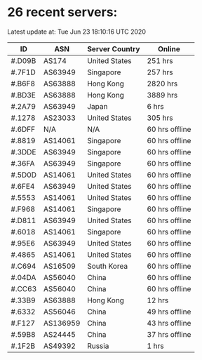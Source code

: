 # 26 recent servers:

Latest update at: Tue Jun 23 18:10:16 UTC 2020

| ID | ASN | Server Country | Online |
| -- | --- | -------------- | ------ |
| #.D09B | AS174 | United States | 251 hrs |
| #.7F1D | AS63949 | Singapore | 257 hrs |
| #.B6F8 | AS63888 | Hong Kong | 2820 hrs |
| #.BD3E | AS63888 | Hong Kong | 3889 hrs |
| #.2A79 | AS63949 | Japan | 6 hrs |
| #.1278 | AS23033 | United States | 305 hrs |
| #.6DFF | N/A | N/A | 60 hrs offline |
| #.8819 | AS14061 | Singapore | 60 hrs offline |
| #.3DDE | AS63949 | Singapore | 60 hrs offline |
| #.36FA | AS63949 | Singapore | 60 hrs offline |
| #.5D0D | AS14061 | United States | 60 hrs offline |
| #.6FE4 | AS63949 | United States | 60 hrs offline |
| #.5553 | AS14061 | United States | 60 hrs offline |
| #.F968 | AS14061 | Singapore | 60 hrs offline |
| #.D811 | AS63949 | United States | 60 hrs offline |
| #.6018 | AS14061 | Singapore | 60 hrs offline |
| #.95E6 | AS63949 | United States | 60 hrs offline |
| #.4865 | AS14061 | United States | 60 hrs offline |
| #.C694 | AS16509 | South Korea | 60 hrs offline |
| #.04DA | AS56040 | China | 60 hrs offline |
| #.CC63 | AS56040 | China | 60 hrs offline |
| #.33B9 | AS63888 | Hong Kong | 12 hrs |
| #.6332 | AS56046 | China | 49 hrs offline |
| #.F127 | AS136959 | China | 43 hrs offline |
| #.59B8 | AS24445 | China | 37 hrs offline |
| #.1F2B | AS49392 | Russia | 1 hrs |

